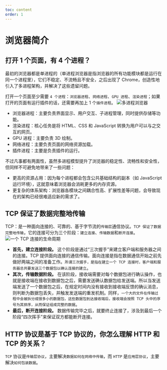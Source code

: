 ```yaml
---
toc: content
order: 1
---
```


# 浏览器简介

## 打开 1 个页面，有 4 个进程？

最初的浏览器都是单进程的（单进程浏览器是指浏览器的所有功能模块都是运行在同一个进程里），它们不稳定、不流畅且不安全，之后出现了 Chrome，创造性地引入了多进程架构，并解决了这些遗留问题。

打开一个页面至少需要 `4 个进程`：`浏览器进程`、`网络进程`、`GPU 进程`、`渲染进程`；如果打开的页面有运行插件的话，还需要再加上 1 个`插件进程`。
![多进程浏览器](https://static001.geekbang.org/resource/image/b6/fc/b61cab529fa31301bde290813b4587fc.png)

-   浏览器进程：主要负责界面显示、用户交互、子进程管理，同时提供存储等功能。
-   渲染进程：核心任务是将 HTML、CSS 和 JavaScript 转换为用户可以与之交互的网页。
-   GPU 进程：主要负责 3D 绘制。
-   网络进程：主要负责页面的网络资源加载。
-   插件进程：主要是负责插件的运行。

不过凡事都有两面性，虽然多进程模型提升了浏览器的稳定性、流畅性和安全性，但同样不可避免地带来了一些问题：

-   更高的资源占用：因为每个进程都会包含公共基础结构的副本（如 JavaScript 运行环境），这就意味着浏览器会消耗更多的内存资源。
-   更复杂的体系架构：浏览器各模块之间耦合性高、扩展性差等问题，会导致现在的架构已经很难适应新的需求了。

## TCP 保证了数据完整地传输

TCP：是一种面向连接的、可靠的、基于字节流的`传输层`通信协议。`TCP 保证了数据完整地传输`，它的连接可分为三个阶段：`建立连接`、`传输数据`和`断开连接`。
![一个 TCP 连接的生命周期](https://static001.geekbang.org/resource/image/44/44/440ee50de56edc27c6b3c992b3a25844.png)

-   **首先，建立连接阶段。** 这个阶段是通过“三次握手”来建立客户端和服务器之间的连接。TCP 提供面向连接的通信传输。面向连接是指在数据通信开始之前先做好两端之间的准备工作。`所谓三次握手，是指在建立一个 TCP 连接时，客户端和服务器总共要发送三个数据包以确认连接的建立`。
-   **其次，传输数据阶段。** 在该阶段，接收端需要对每个数据包进行确认操作，也就是接收端在接收到数据包之后，需要发送确认数据包给发送端。所以当发送端发送了一个数据包之后，在规定时间内没有接收到接收端反馈的确认消息，则判断为数据包丢失，并触发发送端的重发机制。同样，`一个大的文件在传输过程中会被拆分成很多小的数据包，这些数据包到达接收端后，接收端会按照 TCP 头中的序号为其排序，从而保证组成完整的数据`。
-   **最后，断开连接阶段。** 数据传输完毕之后，就要终止连接了，涉及到最后一个阶段“四次挥手”来保证双方都能断开连接。

## HTTP 协议是基于 TCP 协议的，你怎么理解 HTTP 和 TCP 的关系？

`TCP` 协议是`传输层协议`，主要解决`数据如何在网络中传输`，而 `HTTP` 是`应用层协议`，主要解决`如何包装数据`。
